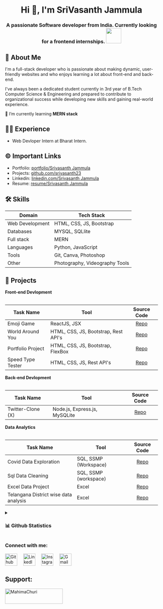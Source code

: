 <h1 align="center">Hi 👋, I'm SriVasanth Jammula</h1>
<h3 align="center">A passionate Software developer from India. Currently looking for a frontend internships. <img src="https://media.giphy.com/media/WUlplcMpOCEmTGBtBW/giphy.gif" width="50"></h3>

## 🚀 About Me
I'm a full-stack developer who is passionate about making dynamic, user-friendly websites and who enjoys learning a lot about front-end and back-end.

I've always been a dedicated student currently in 3rd year of B.Tech Computer Science & Engineering and prepared to contribute to organizational success while developing new skills and gaining real-world experience. 

🌱 I’m currently learning **MERN stack**

## 👩‍💻 Experience
- Web Devloper Intern at Bharat Intern.

## ©️ Important Links
- Portfolio: [portfolio/Srivasanth Jammula](https://jsrivportfolio.ccbp.tech/)
- Projects: [github.com/srivasanth23](https://github.com/srivasanth23)
- Linkedin: [linkedin.com/Srivasanth Jammula](www.linkedin.com/in/srivasanth-jammula)
- Resume: [resume/Srivasanth Jammula](https://drive.google.com/file/d/12U_lkmQV9Wr0gD4Pemu3Q0q7S3JXqRhB/view?usp=sharing)

## 🛠 Skills
| Domain             |Tech      Stack                                                                |
| ----------------- | ------------------------------------------------------------------ |
| Web Development | HTML, CSS, JS, Bootstrap|
| Databases | MYSQL, SQLlite |
| Full stack | MERN |
| Languages | Python, JavaScript |
| Tools| Git, Canva, Photoshop |
| Other| Photography, Videography Tools |

## 🔭 Projects
<summary><b>Front-end Devlopment</b></summary>
  <br/>

Task Name | Tool | Source Code | 
------- | --------- | :--------: | 
Emoji Game | ReactJS, JSX | [Repo](https://github.com/srivasanth23/Emoji_Game)
World Around You | HTML, CSS, JS, Bootstrap, Rest API's | [Repo](https://github.com/srivasanth23/WorldAroundYou)
Portfolio Project | HTML, CSS, JS, Bootstrap, FlexBox | [Repo](https://github.com/srivasanth23/JammulaSrivasanth)
Speed Type Tester | HTML, CSS, JS, Rest API's | [Repo](https://github.com/srivasanth23/Speed_Type_Tester)

<summary><b>Back-end Devlopment</b></summary>
  <br/>

Task Name | Tool | Source Code | 
------- | --------- | :--------: | 
Twitter-Clone (X) | Node.js, Express.js, MySQLite | [Repo](https://github.com/srivasanth23/Twitter-Back-end-Project)


<summary><b>Data Analytics</b></summary>
  <br/>

Task Name | Tool | Source Code | 
------- | --------- | :--------: | 
Covid Data Exploration | SQL, SSMP (Workspace) | [Repo](https://github.com/srivasanth23/Covid_Data_Exploration)
Sql Data Cleaning | SQL, SSMP (workspace) | [Repo](https://github.com/srivasanth23/SQL_Data_Cleaning)
Excel Data Project | Excel | [Repo](https://github.com/srivasanth23/Excel-Project)
Telangana District wise data analysis | Excel | [Repo](https://github.com/srivasanth23/Telangana_District_wise_Growth_analytics)

<details>
<summary> <h3>📊 Github Statistics</h3> </summary>
<div align="center">
<p align="left"> <img src="https://komarev.com/ghpvc/?username=srivasanth23&label=Profile%20views&color=0e75b6&style=flat" alt="srivasanth23" /> </p>
<p><img align="left" src="https://github-readme-stats.vercel.app/api/top-langs?username=srivasanth23&show_icons=true&locale=en&layout=compact" alt="srivasanth23" /></p>
<p>&nbsp;<img align="center" src="https://github-readme-stats.vercel.app/api?username=srivasanth23&show_icons=true&locale=en" alt="srivasanth23" /></p>
<p><img align="center" src="https://github-readme-streak-stats.herokuapp.com/?user=srivasanth23&" alt="srivasanth23" /></p>
</div>
</details>

<h3 align="left">Connect with me:</h3>
<p align="left">
<a href="https://www.github.com/srivasanth23" target="_blank"><img alt="Github" width="40px" src="https://cdn-icons-png.flaticon.com/512/733/733553.png"></a> &nbsp&nbsp&nbsp
<a href="[https://www.linkedin.com/in/mahimachuri/](https://linkedin.com/in/https://www.linkedin.com/in/srivasanth-jammula)" target="_blank"><img alt="LinkedIn" width="40px" src="https://cdn-icons-png.flaticon.com/512/3536/3536505.png"></a> &nbsp&nbsp&nbsp
<a href="[https://www.instagram.com/infoelegant10](https://instagram.com/jammulasrivasanth)" target="_blank"><img alt="Instagram" width="40px" src="https://cdn-icons-png.flaticon.com/512/1384/1384063.png"></a> &nbsp&nbsp&nbsp
<a href="mailto:techisrivasanth23@gmail.com" target="_blank"><img alt="Gmail" width="40px" src="https://cdn-icons-png.flaticon.com/512/5968/5968534.png"></a>&nbsp&nbsp&nbsp
</p>

## Support:
</h3>
<p><a href="https://www.buymeacoffee.com/srivasanthjammula"> <img align="left" src="https://cdn.buymeacoffee.com/buttons/v2/default-yellow.png" height="50" width="190" alt="MahimaChuri" /></a></p><br><br>
<br>

